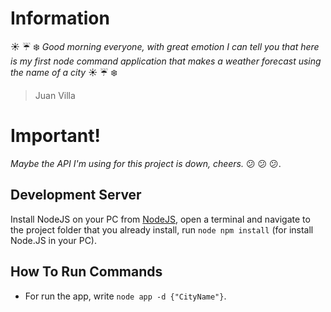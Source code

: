 # Information
:sunny: :umbrella: :snowflake: *Good morning everyone, with great emotion I can tell you that here is my first node command application that makes a weather forecast using the name of a city* :sunny: :umbrella: :snowflake:
> Juan Villa

# Important!
*Maybe the API I'm using for this project is down, cheers.* :confused: :confused: :confused:.

## Development Server
Install NodeJS on your PC from [NodeJS](https://nodejs.org/en/), open a terminal and navigate to the project folder that you already install, run `node npm install` (for install Node.JS in your PC).

## How To Run Commands
- For run the app, write `node app -d {"CityName"}`.